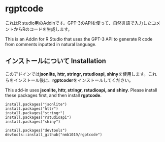 # rgptcode
これはR studio用のAddinです。GPT-3のAPIを使って、自然言語で入力したコメントからRのコードを生成します。

This is an Addin for R Studio that uses the GPT-3 API to generate R code from comments inputted in natural language.
## インストールについて Installation
このアドインでは**jsonlite, httr, stringr, rstudioapi, shiny**を使用します。これらをインストール後に、**rgptcoder**をインストールしてください。

This add-in uses __jsonlite, httr, stringr, rstudioapi, and shiny__. Please install these packages first, and then install __rgptcode__.
```
install.packages("jsonlite")
install.packages("httr")
install.packages("stringr")
install.packages("rstudioapi")
install.packages("shiny")

install.packages("devtools")
devtools::install_github("nmb1019/rgptcode")
```
